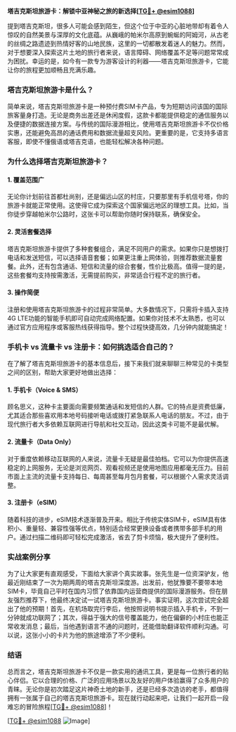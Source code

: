**塔吉克斯坦旅游卡：解锁中亚神秘之旅的新选择[[TG💪+ @esim1088](https://t.me/s/esim1088)]**

提到塔吉克斯坦，很多人可能会感到陌生，但这个位于中亚的心脏地带却有着令人惊叹的自然美景与深厚的文化底蕴。从巍峨的帕米尔高原到蜿蜒的阿姆河，从古老的丝绸之路遗迹到热情好客的山地民族，这里的一切都散发着迷人的魅力。然而，对于想要深入探索这片土地的旅行者来说，语言障碍、网络覆盖不足等问题常常成为困扰。幸运的是，如今有一款专为游客设计的利器——塔吉克斯坦旅游卡，它能让你的旅程更加顺畅且充满乐趣。

### 塔吉克斯坦旅游卡是什么？

简单来说，塔吉克斯坦旅游卡是一种预付费SIM卡产品，专为短期访问该国的国际旅客量身打造。无论是商务出差还是休闲度假，这款卡都能提供稳定的通信服务以及便捷的数据连接方案。与传统的国际漫游相比，使用塔吉克斯坦旅游卡不仅价格实惠，还能避免高昂的通话费用和数据流量超支风险。更重要的是，它支持多语言客服，即使不懂俄语或塔吉克语，也能轻松解决各种问题。

### 为什么选择塔吉克斯坦旅游卡？

#### 1. **覆盖范围广**
无论你计划前往首都杜尚别，还是偏远山区的村庄，只要那里有手机信号塔，你的旅游卡就能正常使用。这使得它成为探索这个国家偏远地区的理想工具。比如，当你徒步穿越帕米尔公路时，这张卡可以帮助你随时保持联系，确保安全。

#### 2. **灵活套餐选择**
塔吉克斯坦旅游卡提供了多种套餐组合，满足不同用户的需求。如果你只是想拨打电话和发送短信，可以选择语音套餐；如果更注重上网体验，则推荐数据流量套餐。此外，还有包含通话、短信和流量的综合套餐，性价比极高。值得一提的是，这些套餐均支持按需激活，无需提前购买，非常适合行程不定的旅行者。

#### 3. **操作简便**
注册和使用塔吉克斯坦旅游卡的过程非常简单。大多数情况下，只需将卡插入支持4G LTE功能的智能手机即可自动完成网络配置。如果你对技术不太熟悉，也可以通过官方应用程序或客服热线获得指导。整个过程快捷高效，几分钟内就能搞定！

### 手机卡 vs 流量卡 vs 注册卡：如何挑选适合自己的？

在了解了塔吉克斯坦旅游卡的基本信息后，接下来我们就来聊聊三种常见的卡类型之间的区别，帮助大家更好地做出选择：

#### 1. **手机卡（Voice & SMS）**
顾名思义，这种卡主要面向需要频繁通话和发短信的人群。它的特点是资费低廉，尤其适合那些喜欢用本地号码接听电话或拨打紧急联系人电话的朋友。不过，由于现代旅行者大多依赖互联网进行导航和社交互动，因此这类卡可能不是最优解。

#### 2. **流量卡（Data Only）**
对于重度依赖移动互联网的人来说，流量卡无疑是最佳拍档。它可以为你提供高速稳定的上网服务，无论是浏览网页、观看视频还是使用地图应用都毫无压力。目前市面上主流的流量卡支持每日、每周甚至每月包月套餐，可以根据个人需求灵活调整。

#### 3. **注册卡（eSIM）**
随着科技的进步，eSIM技术逐渐普及开来。相比于传统实体SIM卡，eSIM具有体积小、重量轻、兼容性强等优点，特别适合经常更换设备或者携带多部手机的用户。通过扫描二维码即可轻松完成激活，省去了剪卡烦恼，极大提升了便利性。

### 实战案例分享

为了让大家更有直观感受，下面给大家讲个真实故事。张先生是一位资深驴友，他最近刚结束了一次为期两周的塔吉克斯坦深度游。出发前，他犹豫要不要带本地SIM卡，毕竟自己平时在国内习惯了依靠国内运营商提供的国际漫游服务。但在朋友强烈推荐下，他最终决定试一试塔吉克斯坦旅游卡。事实证明，这次尝试完全超出了他的预期！首先，在机场取完行李后，他按照说明书提示插入手机卡，不到一分钟就成功联网了；其次，得益于强大的信号覆盖能力，他在偏僻的小村庄也能正常收发消息；最后，当他遇到语言不通的问题时，还能借助翻译软件顺利沟通。可以说，这张小小的卡片为他的旅途增添了不少便利。

### 结语

总而言之，塔吉克斯坦旅游卡不仅是一款实用的通讯工具，更是每一位旅行者的贴心伴侣。它以合理的价格、广泛的应用场景以及友好的用户体验赢得了众多用户的青睐。无论你是初次踏足这片神奇土地的新手，还是已经多次造访的老手，都值得拥有一张属于自己的塔吉克斯坦旅游卡。现在就行动起来吧，让我们一起开启一段难忘的冒险旅程[[TG💪+ @esim1088](https://t.me/s/esim1088)]！

[[TG💪+ @esim1088](https://t.me/s/esim1088) ![Image](https://i.postimg.cc/4NQfJmqS/Snipaste-2025-05-13-00-14-12.png)]